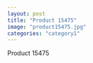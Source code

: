 ```yaml
---
layout: post
title: "Product 15475"
image: "product15475.jpg"
categories: "category1"
---
```

Product 15475
